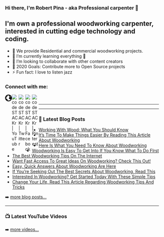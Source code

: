 <!--
**woodworking-rob/woodworking-rob** is a ✨ _special_ ✨ repository because its `README.md` (this file) appears on your GitHub profile.

Here are some ideas to get you started:

- 🔭 We provide Residential and commercial woodworking projects.
- 🌱 I’m currently learning everything.
- 👯 I’m looking to collaborate with other content creators.
- 🤔 I’m looking for help with ...
- 💬 Ask me about ...
- 📫 How to reach me: ...
- 😄 Pronouns: ...
- ⚡ Fun fact: ...
-->



### Hi there, I'm Robert Pina - aka Professional carpenter 👋
## I'm own a professional woodworking carpenter, interested in cutting edge technology and coding.

- 🔭 We provide Residential and commercial woodworking projects.
- 🌱 I’m currently learning everything 🤣
- 👯 I’m looking to collaborate with other content creators
- 💬 2020 Goals: Contribute more to Open Source projects
- ⚡ Fun fact: I love to listen jazz


### Connect with me:

[<img align="left" alt="codeSTACKr.com" width="22px" src="https://raw.githubusercontent.com/iconic/open-iconic/master/svg/globe.svg" />][website]
[<img align="left" alt="codeSTACKr | YouTube" width="22px" src="https://cdn.jsdelivr.net/npm/simple-icons@v3/icons/youtube.svg" />][youtube]
[<img align="left" alt="codeSTACKr | Twitter" width="22px" src="https://cdn.jsdelivr.net/npm/simple-icons@v3/icons/twitter.svg" />][twitter]
[<img align="left" alt="codeSTACKr | Facebook" width="22px" src="https://cdn.jsdelivr.net/npm/simple-icons@v3/icons/facebook.svg" />][facebook]
[<img align="left" alt="codeSTACKr | Pinterest" width="22px" src="https://cdn.jsdelivr.net/npm/simple-icons@v3/icons/pinterest.svg" />][pinterest]

<br />

---

---

### 📕 Latest Blog Posts

<!-- BLOG-POST-LIST:START -->
- [Working With Wood: What You Should Know](https://www.woodworkcenter.com/working-with-wood-what-you-should-know-3/)
- [It’s Time To Make Things Easier By Reading This Article About Woodworking](https://www.woodworkcenter.com/its-time-to-make-things-easier-by-reading-this-article-about-woodworking-3/)
- [Here Is What You Need To Know About Woodworking](https://www.woodworkcenter.com/here-is-what-you-need-to-know-about-woodworking-4/)
- [Woodworking Is Easy To Get Into If You Know What To Do FIrst](https://www.woodworkcenter.com/woodworking-is-easy-to-get-into-if-you-know-what-to-do-first-5/)
- [The Best Woodworking Tips On The Internet](https://www.woodworkcenter.com/the-best-woodworking-tips-on-the-internet-3/)
- [Want Fast Access To Great Ideas On Woodworking? Check This Out!](https://www.woodworkcenter.com/want-fast-access-to-great-ideas-on-woodworking-check-this-out-6/)
- [Easy, Quick Answers About Woodworking Are Here](https://www.woodworkcenter.com/easy-quick-answers-about-woodworking-are-here-6/)
- [If You’re Seeking Out The Best Secrets About Woodworking, Read This](https://www.woodworkcenter.com/if-youre-seeking-out-the-best-secrets-about-woodworking-read-this/)
- [Interested In Woodworking? Get Started Today With These Simple Tips](https://www.woodworkcenter.com/interested-in-woodworking-get-started-today-with-these-simple-tips-3/)
- [Change Your Life, Read This Article Regarding Woodworking Tips And Tricks](https://www.woodworkcenter.com/change-your-life-read-this-article-regarding-woodworking-tips-and-tricks-3/)
<!-- BLOG-POST-LIST:END -->

➡️ [more blog posts...](https://www.woodworkcenter.com)

---

### 📺 Latest YouTube Videos
➡️ [more videos...](https://www.youtube.com/channel/UC_ZbjWiZQVpodGs4IdTFr4Q)


[website]: https://www.woodworkcenter.com
[twitter]: https://twitter.com/Woodworking_Rob
[youtube]: https://www.youtube.com/channel/UC_ZbjWiZQVpodGs4IdTFr4Q
[facebook]: https://www.facebook.com/Woodworking-100258031964332
[pinterest]: https://www.pinterest.com/Woodworking_Rob
